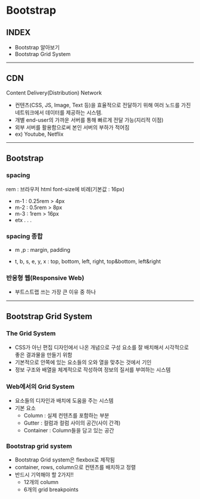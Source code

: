 # Bootstrap

## INDEX
- Bootstrap 알아보기
- Bootstrap Grid System

-----------------

## CDN
Content Delivery(Distribution) Network

 - 컨텐츠(CSS, JS, Image, Text 등)을 효율적으로 전달하기 위해 여러 노드를 가진 네트워크에서 데이터를 제공하는 시스템.
 - 개별 end-user의 가까운 서버를 통해 빠르게 전달 가능(지리적 이점)
 - 외부 서버를 활용함으로써 본인 서버의 부하가 적어짐
 - ex) Youtube, Netflix
-----------------

## Bootstrap
### spacing

rem : 브라우저 html font-size에 비례(기본값 : 16px)

- m-1 : 0.25rem > 4px
- m-2 : 0.5rem > 8px
- m-3 : 1rem > 16px
- etx . . .

### spacing 종합

- m ,p : margin, padding

- t, b, s, e, y, x : top, bottom, left, right, top&bottom, left&right

### 반응형 웹(Responsive Web)
 - 부트스트랩 쓰는 가장 큰 이유 중 하나

-----------------
## Bootstrap Grid System

### The Grid System
- CSS가 아닌 편집 디자인에서 나온 개념으로 구성 요소를 잘 배치해서 시각적으로 좋은 결과물을 만들기 위함
- 기본적으로 안쪽에 있는 요소들의 오와 열을 맞추는 것에서 기인
- 정보 구조와 배열을 체계적으로 작성하여 정보의 질서를 부여하는 시스템

### Web에서의 Grid System
- 요소들의 디자인과 배치에 도움을 주는 시스템
- 기본 요소
  - Column : 실제 컨텐츠를 포함하는 부분
  - Gutter : 컬럼과 컬럼 사이의 공간(사이 간격)
  - Container : Column들을 담고 있는 공간

### Bootstrap grid system
- Bootstrap Grid system은 flexbox로 제작됨
- container, rows, column으로 컨텐츠를 배치하고 정렬
- 반드시 기억해야 할 2가지!!
  - 12개의 column
  - 6개의 grid breakpoints
